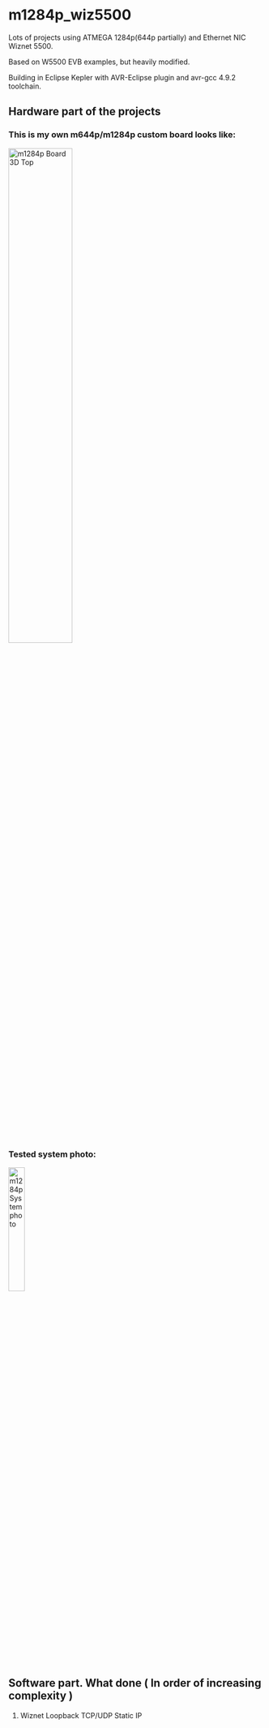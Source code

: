 # m1284p_wiz5500

Lots of projects using ATMEGA 1284p(644p partially) and Ethernet NIC Wiznet 5500.

Based on W5500 EVB examples, but heavily modified.

Building in Eclipse Kepler with AVR-Eclipse plugin and avr-gcc 4.9.2 toolchain.

## Hardware part of the projects 

### This is my own m644p/m1284p custom board looks like:

<img src="../master/KiCad_M644_breakout_v1.2d/Pictures/M644_breakout_v1.2d_top.png" alt="m1284p Board 3D Top" width="50%" height="50%">

### Tested system photo:

<img src="../master/KiCad_M644_breakout_v1.2d/Pictures/tested_system_photo_01.jpg" alt="m1284p System photo" width="25%" height="25%">

## Software part. What done ( In order of increasing complexity )

1. Wiznet Loopback TCP/UDP Static IP
